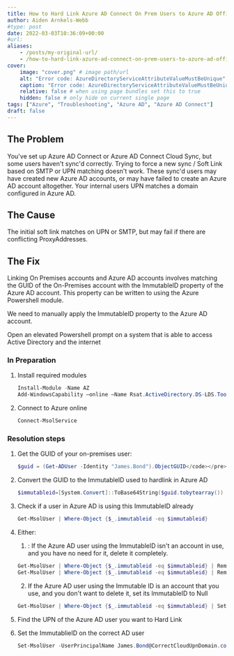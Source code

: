 ```yaml
---
title: How to Hard Link Azure AD Connect On Prem Users to Azure AD Office 365 Accounts
author: Aiden Arnkels-Webb
#type: post
date: 2022-03-03T10:36:09+00:00
#url: 
aliases:
    - /posts/my-original-url/
    - /how-to-hard-link-azure-ad-connect-on-prem-users-to-azure-ad-office-365-accounts/
cover:
    image: "cover.png" # image path/url
    alt: "Error code: AzureDirectoryServiceAttributeValueMustBeUnique" # alt text
    caption: "Error code: AzureDirectoryServiceAttributeValueMustBeUnique" # display caption under cover
    relative: false # when using page bundles set this to true
    hidden: false # only hide on current single page
tags: ["Azure", "Troubleshooting", "Azure AD", "Azure AD Connect"]
draft: false
---
```

## The Problem

You've set up Azure AD Connect or Azure AD Connect Cloud Sync, but some users haven't sync'd correctly. Trying to force a new sync / Soft Link based on SMTP or UPN matching doesn't work. These sync'd users may have created new Azure AD accounts, or may have failed to create an Azure AD account altogether. Your internal users UPN matches a domain configured in Azure AD.

## The Cause

The initial soft link matches on UPN or SMTP, but may fail if there are conflicting ProxyAddresses.

## The Fix

Linking On Premises accounts and Azure AD accounts involves matching the GUID of the On-Premises account with the ImmutableID property of the Azure AD account. This property can be written to using the Azure Powershell module.

We need to manually apply the ImmutableID property to the Azure AD account.

Open an elevated Powershell prompt on a system that is able to access Active Directory and the internet

### In Preparation
1. Install required modules
    ```powershell {linenos=true}
    Install-Module -Name AZ
    Add-WindowsCapability –online –Name Rsat.ActiveDirectory.DS-LDS.Tools~~~~0.0.1.0
    ```
2.  Connect to Azure online
    ```powershell {linenos=true}
    Connect-MsolService
    ```

### Resolution steps
1. Get the GUID of your on-premises user:
    ```powershell
    $guid = (Get-ADUser -Identity "James.Bond").ObjectGUID</code></pre>
    ```

2. Convert the GUID to the ImmutableID used to hardlink in Azure AD
    ```powershell
    $immutableid=[System.Convert]::ToBase64String($guid.tobytearray())
    ```

3. Check if a user in Azure AD is using this ImmutableID already

    ```powershell
    Get-MsolUser | Where-Object {$_.immutableid -eq $immutableid}
    ```

1. Either:
   1. <DANGER>: If the Azure AD user using the ImmutableID isn't an account in use, and you have no need for it, delete it completely.

    ```powershell
    Get-MsolUser | Where-Object {$_.immutableid -eq $immutableid} | Remove-MsolUser
    Get-MsolUser | Where-Object {$_.immutableid -eq $immutableid} | Remove-MsolUser -RemoveFromRecycleBin
    ```
   2. If the Azure AD user using the Immutable ID is an account that you use, and you don't want to delete it, set its ImmutableID to Null
    ```powershell
    Get-MsolUser | Where-Object {$_.immutableid -eq $immutableid} | Set-MsolUser -ImmutableId $null
    ```

5. Find the UPN of the Azure AD user you want to Hard Link

6. Set the ImmutablieID on the correct AD user
    ```powershell
    Set-MsolUser -UserPrincipalName James.Bond@CorrectCloudUpnDomain.com -ImmutableId $immutableid
    ```